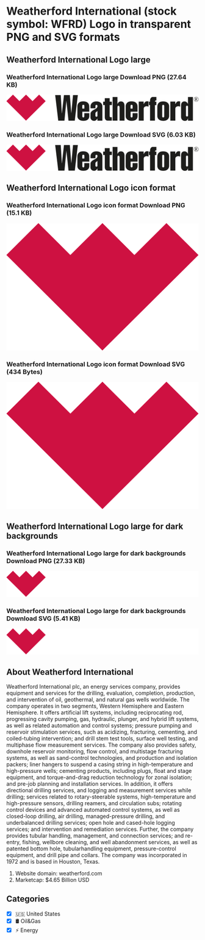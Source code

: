 # Weatherford International (stock symbol: WFRD) Logo in transparent PNG and SVG formats

## Weatherford International Logo large

### Weatherford International Logo large Download PNG (27.64 KB)

![Weatherford International Logo large Download PNG (27.64 KB)](/img/orig/WFRD_BIG-c1ced319.png)

### Weatherford International Logo large Download SVG (6.03 KB)

![Weatherford International Logo large Download SVG (6.03 KB)](/img/orig/WFRD_BIG-bb226c73.svg)

## Weatherford International Logo icon format

### Weatherford International Logo icon format Download PNG (15.1 KB)

![Weatherford International Logo icon format Download PNG (15.1 KB)](/img/orig/WFRD-c592fa03.png)

### Weatherford International Logo icon format Download SVG (434 Bytes)

![Weatherford International Logo icon format Download SVG (434 Bytes)](/img/orig/WFRD-972b4ddb.svg)

## Weatherford International Logo large for dark backgrounds

### Weatherford International Logo large for dark backgrounds Download PNG (27.33 KB)

![Weatherford International Logo large for dark backgrounds Download PNG (27.33 KB)](/img/orig/WFRD_BIG.D-c7a999df.png)

### Weatherford International Logo large for dark backgrounds Download SVG (5.41 KB)

![Weatherford International Logo large for dark backgrounds Download SVG (5.41 KB)](/img/orig/WFRD_BIG.D-7751885d.svg)

## About Weatherford International

Weatherford International plc, an energy services company, provides equipment and services for the drilling, evaluation, completion, production, and intervention of oil, geothermal, and natural gas wells worldwide. The company operates in two segments, Western Hemisphere and Eastern Hemisphere. It offers artificial lift systems, including reciprocating rod, progressing cavity pumping, gas, hydraulic, plunger, and hybrid lift systems, as well as related automation and control systems; pressure pumping and reservoir stimulation services, such as acidizing, fracturing, cementing, and coiled-tubing intervention; and drill stem test tools, surface well testing, and multiphase flow measurement services. The company also provides safety, downhole reservoir monitoring, flow control, and multistage fracturing systems, as well as sand-control technologies, and production and isolation packers; liner hangers to suspend a casing string in high-temperature and high-pressure wells; cementing products, including plugs, float and stage equipment, and torque-and-drag reduction technology for zonal isolation; and pre-job planning and installation services. In addition, it offers directional drilling services, and logging and measurement services while drilling; services related to rotary-steerable systems, high-temperature and high-pressure sensors, drilling reamers, and circulation subs; rotating control devices and advanced automated control systems, as well as closed-loop drilling, air drilling, managed-pressure drilling, and underbalanced drilling services; open hole and cased-hole logging services; and intervention and remediation services. Further, the company provides tubular handling, management, and connection services; and re-entry, fishing, wellbore cleaning, and well abandonment services, as well as patented bottom hole, tubularhandling equipment, pressure-control equipment, and drill pipe and collars. The company was incorporated in 1972 and is based in Houston, Texas.

1. Website domain: weatherford.com
2. Marketcap: $4.65 Billion USD


## Categories
- [x] 🇺🇸 United States
- [x] 🛢 Oil&Gas
- [x] ⚡ Energy
